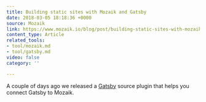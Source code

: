 ```yaml
---
title: Building static sites with Mozaik and Gatsby
date: 2018-03-05 18:18:36 +0000
source: Mozaik
link: https://www.mozaik.io/blog/post/building-static-sites-with-mozaik-and-gatsby
content_type: Article
related_tools:
- tool/mozaik.md
- tool/gatsby.md
video: false
category: ''

---
```

A couple of days ago we released a [Gatsby](https://www.gatsbyjs.org/) source plugin that helps you connect Gatsby to Mozaik.